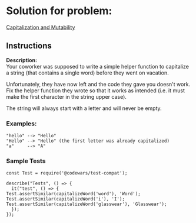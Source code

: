 # Solution for problem:

[Capitalization and Mutability](https://www.codewars.com/kata/595970246c9b8fa0a8000086)

## Instructions

**Description:**  
Your coworker was supposed to write a simple helper function to capitalize a string (that contains a single word) before they went on vacation.

Unfortunately, they have now left and the code they gave you doesn't work. Fix the helper function they wrote so that it works as intended (i.e. it must make the first character in the string upper case).

The string will always start with a letter and will never be empty.

### Examples:

```plaintext
"hello" --> "Hello"
"Hello" --> "Hello" (the first letter was already capitalized)
"a"     --> "A"
```

### Sample Tests

```plaintext
const Test = require('@codewars/test-compat');

describe("Tests", () => {
  it("test", () => {
Test.assertSimilar(capitalizeWord('word'), 'Word');
Test.assertSimilar(capitalizeWord('i'), 'I');
Test.assertSimilar(capitalizeWord('glasswear'), 'Glasswear');
  });
});

```

